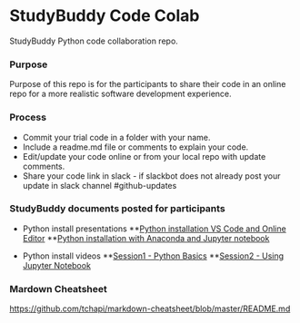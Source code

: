 # StudyBuddy Code Colab
StudyBuddy Python code collaboration repo.

### Purpose
Purpose of this repo is for the participants to share their code in an online repo for a more realistic software development experience.

### Process
* Commit your trial code in a folder with your name.
* Include a readme.md file or comments to explain your code.
* Edit/update your code online or from your local repo with update comments.
* Share your code link in slack - if slackbot does not already post your update in slack channel #github-updates

### StudyBuddy documents posted for participants
* Python install presentations
**[Python installation VS Code and Online Editor](https://github.com/StudyBuddy2020/studybuddy/blob/master/Python%20Installation-With%20VS%20CODE%20and%20ONLINE%20EDITOR.pdf)
**[Python installation with Anaconda and Jupyter notebook](https://github.com/StudyBuddy2020/studybuddy/blob/master/Python-Installation-With%20ANACONDA%20AND%20JUPYTER%20NOTEBOOK.pdf)

* Python install videos
**[Session1 - Python Basics](https://github.com/StudyBuddy2020/studybuddy/blob/master/SESSION%201%20-%20Python_Basics.mp4)
**[Session2 - Using Jupyter Notebook](https://github.com/StudyBuddy2020/studybuddy/blob/master/SESSION%202%20-%20Using_JupyterNtbk.mp4)

### Mardown Cheatsheet
https://github.com/tchapi/markdown-cheatsheet/blob/master/README.md
